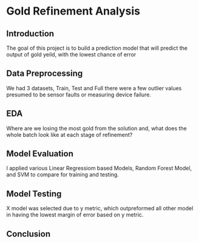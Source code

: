 # Gold Refinement Analysis

## Introduction 
The goal of this project is to build a prediction model that will predict the output of gold yeild, with the lowest chance of error

## Data Preprocessing
We had 3 datasets, Train, Test and Full there were a few outlier values presumed to be sensor faults or measuring device failure. 

## EDA
Where are we losing the most gold from the solution and, what does the whole batch look like at each stage of refinement?

## Model Evaluation
I applied various Linear Regressiom based Models, Random Forest Model, and SVM to compare for training and testing. 

## Model Testing 
X model was selected due to y metric, which outpreformed all other model in having the lowest margin of error based on y metric. 

## Conclusion
